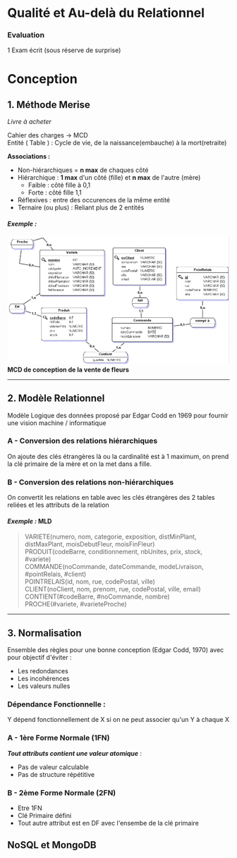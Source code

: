 # Qualité et Au-delà du Relationnel

### Evaluation 

1 Exam écrit (sous réserve de surprise)

# Conception

## **1. Méthode Merise**
*Livre à acheter*

Cahier des charges -> MCD  
Entité ( Table ) : Cycle de vie, de la naissance(embauche) à la mort(retraite)

**Associations :** 
- Non-hiérarchiques = **n max** de chaques côté 
- Hiérarchique : **1 max** d'un côté (fille) et **n max** de l'autre (mère)
    - Faible : côté fille à 0,1
    - Forte : côté fille 1,1
- Réflexives : entre des occurences de la même entité
- Ternaire (ou plus) : Reliant plus de 2 entités

#### *Exemple :*

![ MCD des fleurs ](img/Ex1.PNG )**MCD de conception de la vente de fleurs**

---

## **2. Modèle Relationnel** 

Modèle Logique des données proposé par Edgar Codd en 1969 pour fournir une vision machine / informatique

### **A - Conversion des relations hiérarchiques**
On ajoute des clés étrangères là ou la cardinalité est à 1 maximum, on prend la clé primaire de la mère et on la met dans a fille.

### **B - Conversion des relations non-hiérarchiques**
On convertit les relations en table avec les clés étrangères des 2 tables reliées et les attributs de la relation

#### *Exemple :* MLD
>VARIETE(numero, nom, categorie, exposition, distMinPlant, distMaxPlant, moisDebutFleur, moisFinFleur)  
PRODUIT(codeBarre, conditionnement, nbUnites, prix, stock, #variete)  
COMMANDE(noCommande, dateCommande, modeLivraison, #pointRelais, #client)  
POINTRELAIS(id, nom, rue, codePostal, ville)  
CLIENT(noClient, nom, prenom, rue, codePostal, ville, email)  
CONTIENT(#codeBarre, #noCommande, nombre)  
PROCHE(#variete, #varieteProche)  

---

## **3. Normalisation**
Ensemble des règles pour une bonne conception (Edgar Codd, 1970) avec pour objectif d'éviter :
- Les redondances
- Les incohérences
- Les valeurs nulles

### Dépendance Fonctionnelle : 
Y dépend fonctionnellement de X si on ne peut associer qu'un Y à chaque X

### **A - 1ère Forme Normale (1FN)** 
***Tout attributs contient une valeur atomique*** : 
- Pas de valeur calculable
- Pas de structure répétitive

### **B - 2ème Forme Normale (2FN)**
- Etre 1FN
- Clé Primaire défini
- Tout autre attribut est en DF avec l'ensembe de la clé primaire

## NoSQL et MongoDB
